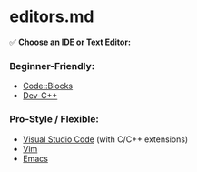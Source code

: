 # editors.md
✅ **Choose an IDE or Text Editor:**

### Beginner-Friendly:
- [Code::Blocks](http://www.codeblocks.org/)
- [Dev-C++](https://sourceforge.net/projects/orwelldevcpp/)

### Pro-Style / Flexible:
- [Visual Studio Code](https://code.visualstudio.com/) (with C/C++ extensions)
- [Vim](https://www.vim.org/)
- [Emacs](https://www.gnu.org/software/emacs/)
